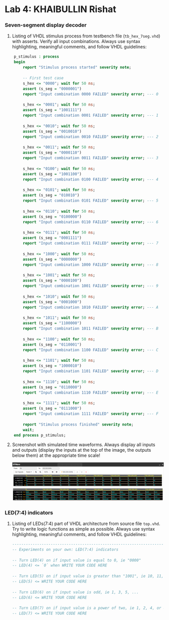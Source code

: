 # Lab 4: KHAIBULLIN Rishat

### Seven-segment display decoder

1. Listing of VHDL stimulus process from testbench file (`tb_hex_7seg.vhd`) with asserts. Verify all input combinations. Always use syntax highlighting, meaningful comments, and follow VHDL guidelines:

```vhdl
    p_stimulus : process
    begin
        report "Stimulus process started" severity note;

        -- First test case
        s_hex <= "0000"; wait for 50 ns;
        assert (s_seg = "0000001")
        report "Input combination 0000 FAILED" severity error; --- 0
        
        s_hex <= "0001"; wait for 50 ns;
        assert (s_seg = "1001111")
        report "Input combination 0001 FAILED" severity error; --- 1
        
        s_hex <= "0010"; wait for 50 ns;
        assert (s_seg = "0010010")
        report "Input combination 0010 FAILED" severity error; --- 2
        
        s_hex <= "0011"; wait for 50 ns;
        assert (s_seg = "0000110")
        report "Input combination 0011 FAILED" severity error; --- 3
       
        s_hex <= "0100"; wait for 50 ns;
        assert (s_seg = "1001100")
        report "Input combination 0100 FAILED" severity error; --- 4
        
        s_hex <= "0101"; wait for 50 ns;
        assert (s_seg = "010010")
        report "Input combination 0101 FAILED" severity error; --- 5
       
        s_hex <= "0110"; wait for 50 ns;
        assert (s_seg = "0100000")
        report "Input combination 0110 FAILED" severity error; --- 6
        
        s_hex <= "0111"; wait for 50 ns;
        assert (s_seg = "0001111")
        report "Input combination 0111 FAILED" severity error; --- 7
       
        s_hex <= "1000"; wait for 50 ns;
        assert (s_seg = "0000000")
        report "Input combination 1000 FAILED" severity error; --- 8
      
        s_hex <= "1001"; wait for 50 ns;
        assert (s_seg = "0000100")
        report "Input combination 1001 FAILED" severity error; --- 9
        
        s_hex <= "1010"; wait for 50 ns;
        assert (s_seg = "0001000")
        report "Input combination 1010 FAILED" severity error; --- A
       
        s_hex <= "1011"; wait for 50 ns;
        assert (s_seg = "1100000")
        report "Input combination 1011 FAILED" severity error; --- B
       
        s_hex <= "1100"; wait for 50 ns;
        assert (s_seg = "0110001")
        report "Input combination 1100 FAILED" severity error; --- C
        
        s_hex <= "1101"; wait for 50 ns;
        assert (s_seg = "1000010")
        report "Input combination 1101 FAILED" severity error; --- D
       
        s_hex <= "1110"; wait for 50 ns;
        assert (s_seg = "0110000")
        report "Input combination 1110 FAILED" severity error; --- E
        
        s_hex <= "1111"; wait for 50 ns;
        assert (s_seg = "0111000")
        report "Input combination 1111 FAILED" severity error; --- F

        report "Stimulus process finished" severity note;
        wait;
    end process p_stimulus;
```

2. Screenshot with simulated time waveforms. Always display all inputs and outputs (display the inputs at the top of the image, the outputs below them) at the appropriate time scale!

   ![your figure](1.PNG)
   ![your figure](2.PNG)

### LED(7:4) indicators

1. Listing of LEDs(7:4) part of VHDL architecture from source file `top.vhd`. Try to write logic functions as simple as possible. Always use syntax highlighting, meaningful comments, and follow VHDL guidelines:

   ```vhdl
   --------------------------------------------------------------------
   -- Experiments on your own: LED(7:4) indicators

   -- Turn LED(4) on if input value is equal to 0, ie "0000"
   -- LED(4) <= `0` when WRITE YOUR CODE HERE

   -- Turn LED(5) on if input value is greater than "1001", ie 10, 11, 12, ...
   -- LED(5) <= WRITE YOUR CODE HERE

   -- Turn LED(6) on if input value is odd, ie 1, 3, 5, ...
   -- LED(6) <= WRITE YOUR CODE HERE

   -- Turn LED(7) on if input value is a power of two, ie 1, 2, 4, or 8
   -- LED(7) <= WRITE YOUR CODE HERE
   ```
